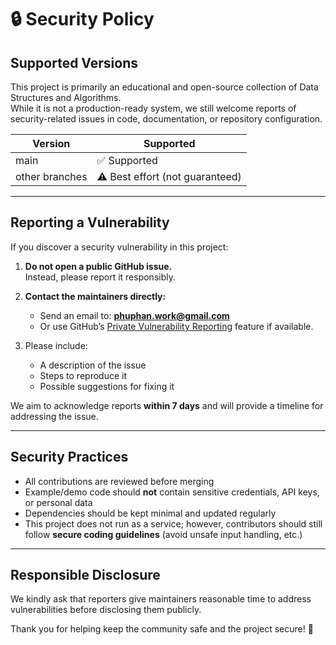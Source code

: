 # 🔒 Security Policy

## Supported Versions

This project is primarily an educational and open-source collection of Data Structures and Algorithms.  
While it is not a production-ready system, we still welcome reports of security-related issues in code, documentation, or repository configuration.

| Version   | Supported          |
|-----------|--------------------|
| main      | ✅ Supported       |
| other branches | ⚠️ Best effort (not guaranteed) |

---

## Reporting a Vulnerability

If you discover a security vulnerability in this project:

1. **Do not open a public GitHub issue.**  
   Instead, please report it responsibly.

2. **Contact the maintainers directly:**  
   - Send an email to: **phuphan.work@gmail.com**  
   - Or use GitHub’s [Private Vulnerability Reporting](https://docs.github.com/en/code-security/security-advisories/guidance-on-reporting-and-writing/privately-reporting-a-security-vulnerability) feature if available.

3. Please include:
   - A description of the issue  
   - Steps to reproduce it  
   - Possible suggestions for fixing it  

We aim to acknowledge reports **within 7 days** and will provide a timeline for addressing the issue.

---

## Security Practices

- All contributions are reviewed before merging  
- Example/demo code should **not** contain sensitive credentials, API keys, or personal data  
- Dependencies should be kept minimal and updated regularly  
- This project does not run as a service; however, contributors should still follow **secure coding guidelines** (avoid unsafe input handling, etc.)

---

## Responsible Disclosure

We kindly ask that reporters give maintainers reasonable time to address vulnerabilities before disclosing them publicly.  

Thank you for helping keep the community safe and the project secure! 🙏
